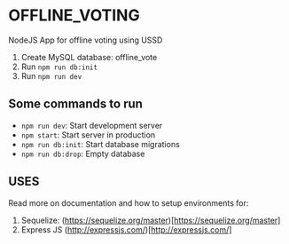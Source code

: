 # OFFLINE_VOTING
NodeJS App for offline voting using USSD
1. Create MySQL database: offline_vote
2. Run `npm run db:init`
3. Run `npm run dev`
## Some commands to run
- `npm run dev`: Start development server
- `npm start`: Start server in production
- `npm run db:init`: Start database migrations
- `npm run db:drop`: Empty database
## USES
Read more on documentation and how to setup environments for:
1. Sequelize: (https://sequelize.org/master)[https://sequelize.org/master]
3. Express JS (http://expressjs.com/)[http://expressjs.com/]

